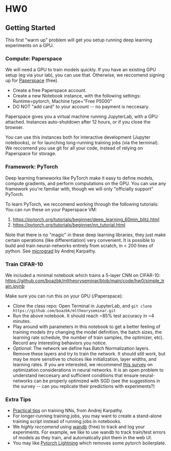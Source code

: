 # HW0

## Getting Started
This first "warm up" problem will get you setup running deep learning experiments on a GPU.

### Compute: Paperspace
We will need a GPU to train models quickly.
If you have an existing GPU setup (eg via your lab), you can use that.
Otherwise, we reccomend signing up for [Paperspace](https://gradient.paperspace.com/free-gpu) (free).

- Create a free Paperspace account.
- Create a new Notebook instance, with the following settings: Runtime=pytorch, Machine type="Free P5000"
- DO NOT "add card" to your account -- no payment is neccesary.

Paperspace gives you a virtual machine running JupyterLab, with a GPU attached.
Instances auto-shutdown after 12 hours, or if you close the browser.

You can use this instances both for interactive development (Jupyter notebooks), or for launching long-running training jobs (via the terminal).
We reccomend you use git for all your code, instead of relying on Paperspace for storage.

### Framework: PyTorch
Deep learning frameworks like PyTorch make it easy to define models,
compute gradients, and perform computations on the GPU.
You can use any framework you're familiar with, though we will only "officially support" PyTorch.

To learn PyTorch, we reccomend working through the following tutorials:
You can run these on your Paperspace VM:
1. https://pytorch.org/tutorials/beginner/deep_learning_60min_blitz.html
2. https://pytorch.org/tutorials/beginner/nn_tutorial.html

Note that there is no "magic" in these deep learning libraries, they just make certain operations (like differentiation) very convenient.
It is possible to build and train neural-networks entirely from scratch, in < 200 lines of python. See [micrograd](https://github.com/karpathy/micrograd) by Andrej Karpathy.


### Train CIFAR-10
We included a minimal notebook which trains a 5-layer CNN on CIFAR-10:
https://github.com/boazbk/mltheoryseminar/blob/main/code/hw0/simple_train.ipynb

Make sure you can run this on your GPU (/Paperspace):
- Clone the class repo: Open Terminal in JupyterLab, and `git clone https://github.com/boazbk/mltheoryseminar.git`
- Run the above notebook. It should reach ~85% test accuracy in ~4 minutes.
- Play around with parameters in this notebook to get a better feeling of training models (try changing the model definition, the batch sizes, the learning rate schedule, the number of train samples, the optimizer, etc). Record any interesting behaviors you notice.
- *Optional*: The network we define has Batch Normalization layers. Remove these layers and try to train the network. It should still work, but may be more sensitive to choices like initialization, layer widths, and learning rates. If you are interested, we recommend [this survey](https://arxiv.org/abs/1912.08957) on optimization considerations in neural networks.
It is an open problem to understand neccesary and sufficient conditions that ensure neural-networks can be properly optimized with SGD (see the suggestions in the survey -- can you replicate their predictions with experiments?)

### Extra Tips
- [Practical tips](http://karpathy.github.io/2019/04/25/recipe/) on training NNs, from Andrej Karpathy.
- For longer-running training jobs, you may want to create a
stand-alone training script instead of running jobs in notebooks.
- We *highly reccomend* using [wandb](http://wandb.ai) (free) to track and log your experiments. For example, we like to use wandb to track train/test errors of models as they train, and automatically plot them in the web UI.
- You may like [Pytorch Lightning](https://www.pytorchlightning.ai/) which removes some pytorch boilerplate.
